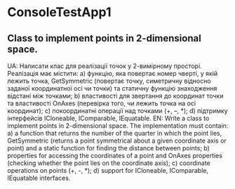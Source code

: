 # ConsoleTestApp1
Class to implement points in 2-dimensional space.
-------------------------------------------------
UA: Написати клас для реалізації точок у 2-вимірному просторі. Реалізація має містити:
a) функцію, яка повертає номер чверті, у якій лежить точка, GetSymmetric (повертає точку, симетричну відносно заданої координатної осі чи точки) та статичну функцію знаходження відстані між точками;
b) властивості для звертання до координат точки та властивості OnAxes (перевірка того, чи лежить точка на осі координат);
c) покоординатні операції над точками (+, –, *);
d) підтримку інтерфейсів ICloneable, IComparable, IEquatable.
EN: Write a class to implement points in 2-dimensional space. The implementation must contain:
a) a function that returns the number of the quarter in which the point lies, GetSymmetric (returns a point symmetrical about a given coordinate axis or point) and a static function for finding the distance between points;
b) properties for accessing the coordinates of a point and OnAxes properties (checking whether the point lies on the coordinate axis);
c) coordinate operations on points (+, -, *);
d) support for ICloneable, IComparable, IEquatable interfaces.
